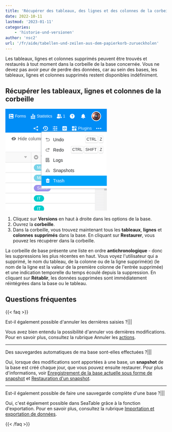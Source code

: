 ```yaml
---
title: 'Récupérer des tableaux, des lignes et des colonnes de la corbeille'
date: 2022-10-11
lastmod: '2023-01-11'
categories:
    - 'historie-und-versionen'
author: 'nsc2'
url: '/fr/aide/tabellen-und-zeilen-aus-dem-papierkorb-zurueckholen'
---
```


Les tableaux, lignes et colonnes supprimés peuvent être trouvés et restaurés à tout moment dans la corbeille de la base concernée. Vous ne devez pas avoir peur de perdre des données, car au sein des bases, les tableaux, lignes et colonnes supprimés restent disponibles indéfiniment.

## Récupérer les tableaux, lignes et colonnes de la corbeille

![](images/Screenshot-from-2022-10-27-12-04-15.png)

1. Cliquez sur **Versions** en haut à droite dans les options de la base.
2. Ouvrez la **corbeille**.
3. Dans la corbeille, vous trouvez maintenant tous les **tableaux**, **lignes** et **colonnes** **supprimés** dans la base. En cliquant sur **Restaurer**, vous pouvez les récupérer dans la corbeille.

La corbeille de base présente une liste en ordre **antichronologique** - donc les suppressions les plus récentes en haut. Vous voyez l'utilisateur qui a supprimé, le nom du tableau, de la colonne ou de la ligne supprimé(e) (le nom de la ligne est la valeur de la première colonne de l'entrée supprimée) et une indication temporelle du temps écoulé depuis la suppression. En cliquant sur **Rétablir**, les données supprimées sont immédiatement réintégrées dans la base ou le tableau.

## Questions fréquentes

{{< faq >}}

Est-il également possible d'annuler les dernières saisies ?|||

Vous avez bien entendu la possibilité d'annuler vos dernières modifications. Pour en savoir plus, consultez la rubrique Annuler les [actions](https://seatable.io/fr/docs/historie-und-versionen/aktionen-rueckgaengig-machen/).

---

Des sauvegardes automatiques de ma base sont-elles effectuées ?|||

Oui, lorsque des modifications sont apportées à une base, un **snapshot** de la base est créé chaque jour, que vous pouvez ensuite restaurer. Pour plus d'informations, voir [Enregistrement de la base actuelle sous forme de snapshot](https://seatable.io/fr/docs/historie-und-versionen/speichern-der-aktuellen-base-als-snapshot/) et [Restauration d'un snapshot](https://seatable.io/fr/docs/historie-und-versionen/wiederherstellung-eines-snapshots/).

---

Est-il également possible de faire une sauvegarde complète d'une base ?|||

Oui, c'est également possible dans SeaTable grâce à la fonction d'exportation. Pour en savoir plus, consultez la rubrique [Importation et exportation de données](https://seatable.io/fr/docs/seatable-nutzen/datenimport-und-export/).

{{< /faq >}}
